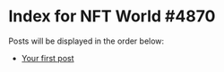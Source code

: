 # Index for NFT World #4870
Posts will be displayed in the order below:

- [Your first post](./001-first.md)

